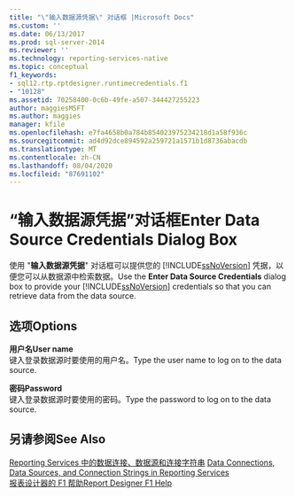 ```yaml
---
title: "\"输入数据源凭据\" 对话框 |Microsoft Docs"
ms.custom: ''
ms.date: 06/13/2017
ms.prod: sql-server-2014
ms.reviewer: ''
ms.technology: reporting-services-native
ms.topic: conceptual
f1_keywords:
- sql12.rtp.rptdesigner.runtimecredentials.f1
- "10128"
ms.assetid: 70258400-0c6b-49fe-a507-344427255223
author: maggiesMSFT
ms.author: maggies
manager: kfile
ms.openlocfilehash: e7fa4658b0a784b854023975234218d1a58f936c
ms.sourcegitcommit: ad4d92dce894592a259721a1571b1d8736abacdb
ms.translationtype: MT
ms.contentlocale: zh-CN
ms.lasthandoff: 08/04/2020
ms.locfileid: "87691102"
---
```

# <a name="enter-data-source-credentials-dialog-box"></a><span data-ttu-id="821da-102">“输入数据源凭据”对话框</span><span class="sxs-lookup"><span data-stu-id="821da-102">Enter Data Source Credentials Dialog Box</span></span>
  <span data-ttu-id="821da-103">使用 "**输入数据源凭据**" 对话框可以提供您的 [!INCLUDE[ssNoVersion](../includes/ssnoversion-md.md)] 凭据，以便您可以从数据源中检索数据。</span><span class="sxs-lookup"><span data-stu-id="821da-103">Use the **Enter Data Source Credentials** dialog box to provide your [!INCLUDE[ssNoVersion](../includes/ssnoversion-md.md)] credentials so that you can retrieve data from the data source.</span></span>  
  
## <a name="options"></a><span data-ttu-id="821da-104">选项</span><span class="sxs-lookup"><span data-stu-id="821da-104">Options</span></span>  
 <span data-ttu-id="821da-105">**用户名**</span><span class="sxs-lookup"><span data-stu-id="821da-105">**User name**</span></span>  
 <span data-ttu-id="821da-106">键入登录数据源时要使用的用户名。</span><span class="sxs-lookup"><span data-stu-id="821da-106">Type the user name to log on to the data source.</span></span>  
  
 <span data-ttu-id="821da-107">**密码**</span><span class="sxs-lookup"><span data-stu-id="821da-107">**Password**</span></span>  
 <span data-ttu-id="821da-108">键入登录数据源时要使用的密码。</span><span class="sxs-lookup"><span data-stu-id="821da-108">Type the password to log on to the data source.</span></span>  
  
## <a name="see-also"></a><span data-ttu-id="821da-109">另请参阅</span><span class="sxs-lookup"><span data-stu-id="821da-109">See Also</span></span>  
 <span data-ttu-id="821da-110">[Reporting Services 中的数据连接、数据源和连接字符串](../../2014/reporting-services/data-connections-data-sources-and-connection-strings-in-reporting-services.md) </span><span class="sxs-lookup"><span data-stu-id="821da-110">[Data Connections, Data Sources, and Connection Strings in Reporting Services](../../2014/reporting-services/data-connections-data-sources-and-connection-strings-in-reporting-services.md) </span></span>  
 [<span data-ttu-id="821da-111">报表设计器的 F1 帮助</span><span class="sxs-lookup"><span data-stu-id="821da-111">Report Designer F1 Help</span></span>](tools/report-designer-f1-help.md)  
  
  
